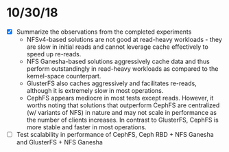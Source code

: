 10/30/18
========

- [x] Summarize the observations from the completed experiments
    - NFSv4-based solutions are not good at read-heavy workloads - they are slow in initial reads
      and cannot leverage cache effectively to speed up re-reads. 
    - NFS Ganesha-based solutions aggressively cache data and thus perform outstandingly in 
      read-heavy workloads as compared to the kernel-space counterpart.
    - GlusterFS also caches aggressively and facilitates re-reads, although it is extremely slow in 
      most operations. 
    - CephFS appears mediocre in most tests except reads. However, it worths noting that solutions 
      that outperform CephFS are centralized (w/ variants of NFS) in nature and may not scale in 
      performance as the number of clients increases. In contrast to GlusterFS, CephFS is more 
      stable and faster in most operations. 
- [ ] Test scalability in performance of CephFS, Ceph RBD + NFS Ganesha and GlusterFS + NFS Ganesha 

